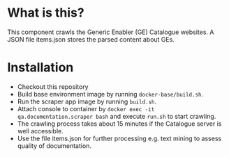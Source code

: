# What is this?

This component crawls the Generic Enabler (GE) Catalogue websites. A JSON file items.json stores the parsed content about GEs.

# Installation

* Checkout this repository
* Build base environment image by running `docker-base/build.sh`.
* Run the scraper app image by running `build.sh`.
* Attach console to container by `docker exec -it qa.documentation.scraper bash` and execute `run.sh` to start crawling.
* The crawling process takes about 15 minutes if the Catalogue server is well accessible.
* Use the file items.json for further processing e.g. text mining to assess quality of documentation.
